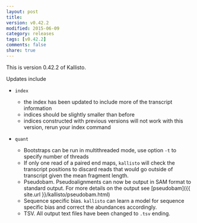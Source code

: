 ```yaml
---
layout: post
title: 
version: v0.42.2
modified: 2015-06-09
category: releases
tags: [v0.42.2]
comments: false
share: true
---
```


This is version 0.42.2 of Kallisto. 

Updates include

- `index`
    + the index has been updated to include more of the transcript information
    + indices should be slightly smaller than before
    + indices constructed with previous versions will not work with this version, rerun your index command

- `quant`
    + Bootstraps can be run in multithreaded mode, use option `-t` to specify number of threads
    + If only one read of a paired end maps, `kallisto` will check the transcript positions to discard reads that would go outside of transcript given the mean fragment length.
    + Pseudobam. Pseudoalignments can now be output in SAM format to standard output. For more details on the output see [pseudobam]({{ site.url }}/kallisto/pseudobam.html)
    + Sequence specific bias. `kallisto` can learn a model for sequence specific bias and correct the abundances accordingly.
    + TSV. All output text files have been changed to `.tsv` ending.

    
